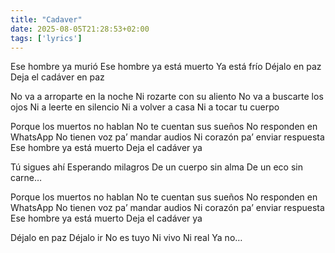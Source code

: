 ```yaml
---
title: "Cadaver"
date: 2025-08-05T21:28:53+02:00
tags: ['lyrics']
---
```


Ese hombre ya murió
Ese hombre ya está muerto
Ya está frío
Déjalo en paz
Deja el cadáver en paz

No va a arroparte en la noche
Ni rozarte con su aliento
No va a buscarte los ojos
Ni a leerte en silencio
Ni a volver a casa
Ni a tocar tu cuerpo

Porque los muertos no hablan
No te cuentan sus sueños
No responden en WhatsApp
No tienen voz pa’ mandar audios
Ni corazón pa’ enviar respuesta
Ese hombre ya está muerto
Deja el cadáver ya

Tú sigues ahí
Esperando milagros
De un cuerpo sin alma
De un eco sin carne…

Porque los muertos no hablan
No te cuentan sus sueños
No responden en WhatsApp
No tienen voz pa’ mandar audios
Ni corazón pa’ enviar respuesta
Ese hombre ya está muerto
Deja el cadáver ya

Déjalo en paz
Déjalo ir
No es tuyo
Ni vivo
Ni real
Ya no…
